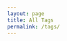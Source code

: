 ```yaml
---
layout: page
title: All Tags
permalink: /tags/
---
```

<link rel="stylesheet" href="https://cdnjs.cloudflare.com/ajax/libs/font-awesome/4.7.0/css/font-awesome.min.css">
